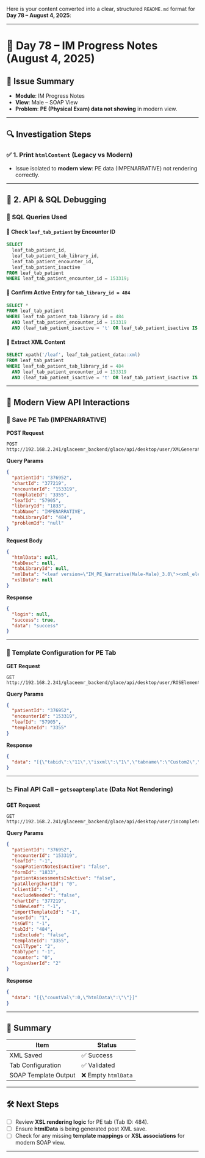 
Here is your content converted into a clear, structured `README.md` format for **Day 78 – August 4, 2025**:

---

# 📘 Day 78 – IM Progress Notes (August 4, 2025)

## 📝 Issue Summary

* **Module**: IM Progress Notes
* **View**: Male – SOAP View
* **Problem**: **PE (Physical Exam) data not showing** in modern view.

---

## 🔍 Investigation Steps

### ✅ 1. Print `htmlContent` (Legacy vs Modern)

* Issue isolated to **modern view**: PE data (IMPENARRATIVE) not rendering correctly.

---

## 🔁 2. API & SQL Debugging

### 📌 SQL Queries Used

#### 🔸 Check `leaf_tab_patient` by Encounter ID

```sql
SELECT 
  leaf_tab_patient_id,
  leaf_tab_patient_tab_library_id,
  leaf_tab_patient_encounter_id,
  leaf_tab_patient_isactive
FROM leaf_tab_patient 
WHERE leaf_tab_patient_encounter_id = 153319;
```

#### 🔸 Confirm Active Entry for `tab_library_id = 484`

```sql
SELECT * 
FROM leaf_tab_patient
WHERE leaf_tab_patient_tab_library_id = 484
  AND leaf_tab_patient_encounter_id = 153319
  AND (leaf_tab_patient_isactive = 't' OR leaf_tab_patient_isactive IS NULL);
```

#### 🔸 Extract XML Content

```sql
SELECT xpath('/leaf', leaf_tab_patient_data::xml)
FROM leaf_tab_patient
WHERE leaf_tab_patient_tab_library_id = 484
  AND leaf_tab_patient_encounter_id = 153319
  AND (leaf_tab_patient_isactive = 't' OR leaf_tab_patient_isactive IS NULL);
```

---

## 📡 Modern View API Interactions

### 🔄 Save PE Tab (IMPENARRATIVE)

**POST Request**

```
POST http://192.168.2.241/glaceemr_backend/glace/api/desktop/user/XMLGeneration/saveXMLTab
```

**Query Params**

```json
{
  "patientId": "376952",
  "chartId": "377219",
  "encounterId": "153319",
  "templateId": "3355",
  "leafId": "57905",
  "libraryId": "1833",
  "tabName": "IMPENARRATIVE",
  "tabLibraryId": "484",
  "problemId": "null"
}
```

**Request Body**

```json
{
  "htmlData": null,
  "tabDesc": null,
  "tabLibraryId": null,
  "xmlData": "<leaf version=\"IM_PE_Narrative(Male-Male)_3.0\"><xml_element3_IMPENARRATIVE heading=\"\">1</xml_element3_IMPENARRATIVE></leaf>!!! !!! !!!",
  "xslData": null
}
```

**Response**

```json
{
  "login": null,
  "success": true,
  "data": "success"
}
```

---

### 📄 Template Configuration for PE Tab

**GET Request**

```
GET http://192.168.2.241/glaceemr_backend/glace/api/desktop/user/ROSElements/templateConf
```

**Query Params**

```json
{
  "patientId": "376952",
  "encounterId": "153319",
  "leafId": "57905",
  "templateId": "3355"
}
```

**Response**

```json
{
  "data": "[{\"tabid\":\"11\",\"isxml\":\"1\",\"tabname\":\"Custom2\",\"leaftabid\":\"484\",\"xmltype\":\"1\",\"taborder\":\"0\",\"tabtype\":\"-1\",\"iscodified\":\"0\",\"leaftabdesc\":\"[#text: IMPENARRATIVE]\"}]"
}
```

---

### 📉 Final API Call – `getsoaptemplate` (Data Not Rendering)

**GET Request**

```
GET http://192.168.2.241/glaceemr_backend/glace/api/desktop/user/incompletecharts/getsoaptemplate
```

**Query Params**

```json
{
  "patientId": "376952",
  "encounterId": "153319",
  "leafId": "-1",
  "soapPatientNotesIsActive": "false",
  "formId": "1833",
  "patientAssessmentsIsActive": "false",
  "patAllergChartId": "0",
  "clientId": "-1",
  "excludeNeeded": "false",
  "chartId": "377219",
  "isNewLeaf": "-1",
  "importTemplateId": "-1",
  "userId": "1",
  "isGWT": "-1",
  "tabId": "484",
  "isExclude": "false",
  "templateId": "3355",
  "callType": "2",
  "tabType": "-1",
  "counter": "0",
  "loginUserId": "2"
}
```

**Response**

```json
{
  "data": "[{\"countVal\":0,\"htmlData\":\"\"}]"
}
```

---

## 📌 Summary

| Item                 | Status             |
| -------------------- | ------------------ |
| XML Saved            | ✅ Success          |
| Tab Configuration    | ✅ Validated        |
| SOAP Template Output | ❌ Empty `htmlData` |

---

## 🛠️ Next Steps

* [ ] Review **XSL rendering logic** for PE tab (Tab ID: 484).
* [ ] Ensure **htmlData** is being generated post XML save.
* [ ] Check for any missing **template mappings** or **XSL associations** for modern SOAP view.

---
